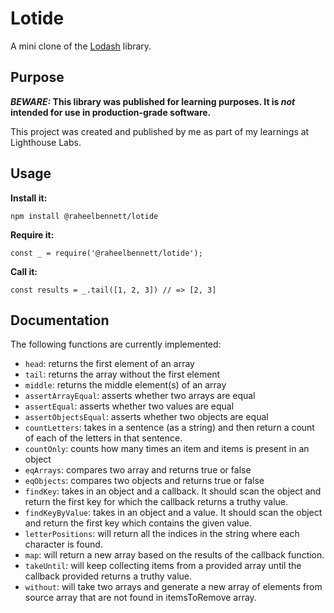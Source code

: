 # Lotide

A mini clone of the [Lodash](https://lodash.com) library.

## Purpose

**_BEWARE:_ This library was published for learning purposes. It is _not_ intended for use in production-grade software.**

This project was created and published by me as part of my learnings at Lighthouse Labs. 

## Usage

**Install it:**

`npm install @raheelbennett/lotide`

**Require it:**

`const _ = require('@raheelbennett/lotide');`

**Call it:**

`const results = _.tail([1, 2, 3]) // => [2, 3]`

## Documentation

The following functions are currently implemented:

* `head`: returns the first element of an array
* `tail`: returns the array without the first element
* `middle`: returns the middle element(s) of an array
* `assertArrayEqual`: asserts whether two arrays are equal
* `assertEqual`: asserts whether two values are equal
* `assertObjectsEqual`: asserts whether two objects are equal
* `countLetters`: takes in a sentence (as a string) and then return a count of each of the letters in that sentence.
* `countOnly`: counts how many times an item and items is present in an object
* `eqArrays`: compares two array and returns true or false
* `eqObjects`: compares two objects and returns true or false
* `findKey`: takes in an object and a callback. It should scan the object and return the first key for which the callback returns a truthy value.
* `findKeyByValue`: takes in an object and a value. It should scan the object and return the first key which contains the given value. 
* `letterPositions`: will return all the indices in the string where each character is found.
* `map`: will return a new array based on the results of the callback function.
* `takeUntil`: will keep collecting items from a provided array until the callback provided returns a truthy value.
* `without`: will take two arrays and generate a new array of elements from source array that are not found in itemsToRemove array.

